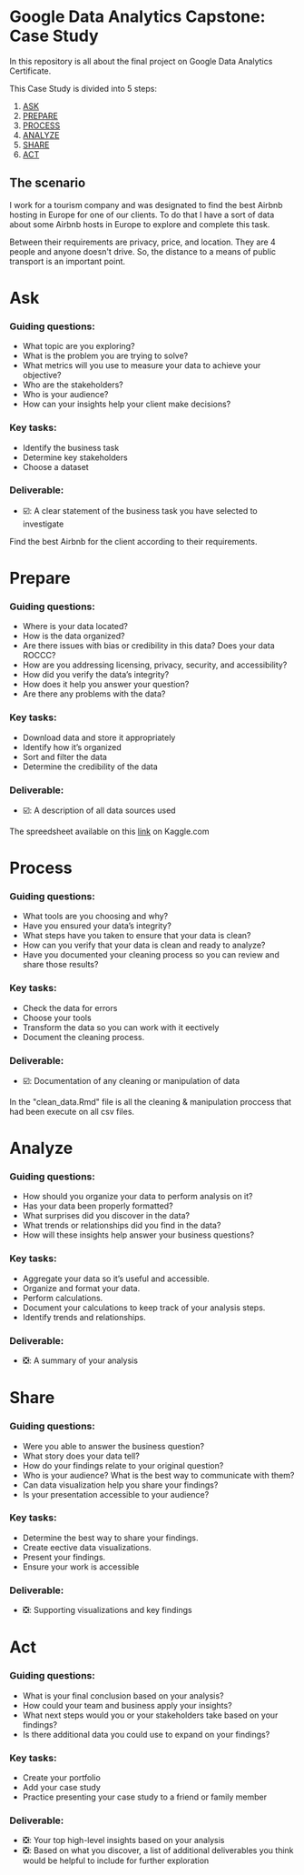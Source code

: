 <!---

TEMPLATE:

# Prepare
### Guiding questions:

### Key tasks:

### Deliverable:
- :negative_squared_cross_mark:: 
-->

# Google Data Analytics Capstone: Case Study
In this repository is all about the final project on Google Data Analytics Certificate. 

This Case Study is divided into 5 steps:

1. [ASK](https://github.com/igoravelli/google-data-analytics-capstone-project#ask)
2. [PREPARE](https://github.com/igoravelli/google-data-analytics-capstone-project#prepare)
3. [PROCESS](https://github.com/igoravelli/google-data-analytics-capstone-project#process)
4. [ANALYZE](https://github.com/igoravelli/google-data-analytics-capstone-project#analyze)
5. [SHARE](https://github.com/igoravelli/google-data-analytics-capstone-project#share)
6. [ACT](https://github.com/igoravelli/google-data-analytics-capstone-project#act)

## The scenario
I work for a tourism company and was designated to find the best Airbnb hosting in Europe for one of our clients. To do that I have a sort of data about some Airbnb hosts in Europe to explore and complete this task.

Between their requirements are privacy, price, and location.
They are 4 people and anyone doesn't drive. So, the distance to a means of public transport is an important point.


# Ask

### Guiding questions:
- What topic are you exploring?
- What is the problem you are trying to solve?
- What metrics will you use to measure your data to achieve your objective?
- Who are the stakeholders?
- Who is your audience?
- How can your insights help your client make decisions? 
### Key tasks:
- Identify the business task
- Determine key stakeholders
- Choose a dataset
### Deliverable:
<!-- 

when the deliverable was finished, change the icon to :ballot_box_with_check:

-->
- :ballot_box_with_check:: A clear statement of the business task you have selected to investigate

Find the best Airbnb for the client according to their requirements.

# Prepare
### Guiding questions:
- Where is your data located?
- How is the data organized?
- Are there issues with bias or credibility in this data? Does your data ROCCC?
- How are you addressing licensing, privacy, security, and accessibility?
- How did you verify the data’s integrity?
- How does it help you answer your question?
- Are there any problems with the data?
### Key tasks:
- Download data and store it appropriately
- Identify how it’s organized
- Sort and filter the data
- Determine the credibility of the data
### Deliverable:
- :ballot_box_with_check:: A description of all data sources used

The spreedsheet available on this [link](https://www.kaggle.com/datasets/thedevastator/airbnb-prices-in-european-cities) on Kaggle.com

# Process
### Guiding questions:
- What tools are you choosing and why?
- Have you ensured your data’s integrity?
- What steps have you taken to ensure that your data is clean?
- How can you verify that your data is clean and ready to analyze?
- Have you documented your cleaning process so you can review and share those results?
### Key tasks:
- Check the data for errors
- Choose your tools
- Transform the data so you can work with it eectively
- Document the cleaning process.
### Deliverable:
- :ballot_box_with_check:: Documentation of any cleaning or manipulation of data

In the "clean_data.Rmd" file is all the cleaning & manipulation proccess that had been execute on all csv files.


# Analyze
### Guiding questions:
- How should you organize your data to perform analysis on it?
- Has your data been properly formatted?
- What surprises did you discover in the data?
- What trends or relationships did you find in the data?
- How will these insights help answer your business questions?
### Key tasks:
- Aggregate your data so it’s useful and accessible.
- Organize and format your data.
- Perform calculations.
- Document your calculations to keep track of your analysis steps.
- Identify trends and relationships.
### Deliverable:
- :negative_squared_cross_mark:: A summary of your analysis


# Share
### Guiding questions:
- Were you able to answer the business question?
- What story does your data tell?
- How do your findings relate to your original question?
- Who is your audience? What is the best way to communicate with them?
- Can data visualization help you share your findings?
- Is your presentation accessible to your audience?
### Key tasks:
- Determine the best way to share your findings.
- Create eective data visualizations.
- Present your findings.
- Ensure your work is accessible
### Deliverable:
- :negative_squared_cross_mark:: Supporting visualizations and key findings


# Act
### Guiding questions:
- What is your final conclusion based on your analysis?
- How could your team and business apply your insights?
- What next steps would you or your stakeholders take based on your findings?
- Is there additional data you could use to expand on your findings?
### Key tasks:
- Create your portfolio
- Add your case study
- Practice presenting your case study to a friend or family member
### Deliverable:
- :negative_squared_cross_mark:: Your top high-level insights based on your analysis
- :negative_squared_cross_mark:: Based on what you discover, a list of additional deliverables you think would be helpful to include for further exploration